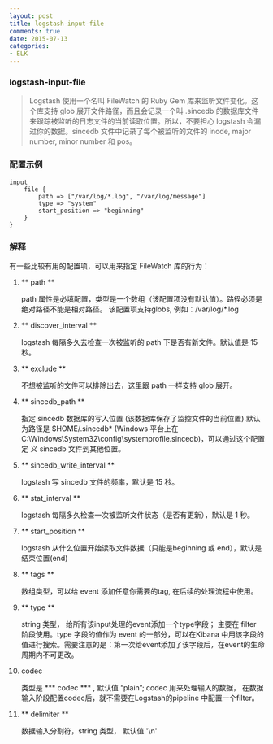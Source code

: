 ```yaml
---
layout: post
title: logstash-input-file
comments: true
date: 2015-07-13
categories:
- ELK
---
```


### logstash-input-file

> Logstash 使用一个名叫 FileWatch 的 Ruby Gem 库来监听文件变化。这个库支持 glob 展开文件路径，而且会记录一个叫 .sincedb 的数据库文件来跟踪被监听的日志文件的当前读取位置。所以，不要担心 logstash 会漏过你的数据。sincedb 文件中记录了每个被监听的文件的 inode, major number, minor number 和 pos。

<!-- more -->

### 配置示例

	input
    	file {
        	path => ["/var/log/*.log", "/var/log/message"]
        	type => "system"
	        start_position => "beginning"
    	}
	}

### 解释

有一些比较有用的配置项，可以用来指定 FileWatch 库的行为：

1. ** path ** 

	path 属性是必填配置，类型是一个数组（该配置项没有默认值）。路径必须是绝对路径不能是相对路径。
	该配置项支持globs, 例如：/var/log/*.log

2. ** discover_interval ** 

	logstash 每隔多久去检查一次被监听的 path 下是否有新文件。默认值是 15 秒。

3. ** exclude **

	不想被监听的文件可以排除出去，这里跟 path 一样支持 glob 展开。

4. ** sincedb_path **

	指定 sincedb 数据库的写入位置 (该数据库保存了监控文件的当前位置).默认为路径是 $HOME/.sincedb*
	(Windows 平台上在 C:\Windows\System32\config\systemprofile\.sincedb)，可以通过这个配置定	义 sincedb 文件到其他位置。

5. ** sincedb_write_interval **

	logstash 写 sincedb 文件的频率，默认是 15 秒。

6. ** stat_interval **

	logstash 每隔多久检查一次被监听文件状态（是否有更新），默认是 1 秒。

7. ** start_position **
	
	logstash 从什么位置开始读取文件数据（只能是beginning 或 end），默认是结束位置(end)
	
8. ** tags **

	数组类型，可以给 event 添加任意你需要的tag, 在后续的处理流程中使用。

9. ** type **

	string 类型， 给所有该input处理的event添加一个type字段； 主要在 filter 阶段使用。type 字段的值作为 event 的一部分，可以在Kibana 中用该字段的值进行搜索。需要注意的是：第一次给event添加了该字段后，在event的生命周期内不可更改。

10. codec 

	类型是 *** codec *** , 默认值 “plain”; codec 用来处理输入的数据， 在数据输入阶段配置codec后，就不需要在Logstash的pipeline 中配置一个filter。

11. ** delimiter **

	数据输入分割符，string 类型， 默认值 '\n'		



	

	